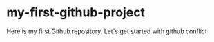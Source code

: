 # my-first-github-project
Here is my first Github repository. Let's get started with github
conflict
